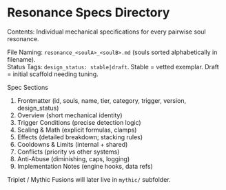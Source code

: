 # Resonance Specs Directory

Contents: Individual mechanical specifications for every pairwise soul resonance.

File Naming: `resonance_<soulA>_<soulB>.md` (souls sorted alphabetically in filename).  
Status Tags: `design_status: stable|draft`. Stable = vetted exemplar. Draft = initial scaffold needing tuning.

Spec Sections
1. Frontmatter (id, souls, name, tier, category, trigger, version, design_status)
2. Overview (short mechanical identity)
3. Trigger Conditions (precise detection logic)
4. Scaling & Math (explicit formulas, clamps)
5. Effects (detailed breakdown; stacking rules)
6. Cooldowns & Limits (internal + shared)
7. Conflicts (priority vs other systems)
8. Anti-Abuse (diminishing, caps, logging)
9. Implementation Notes (engine hooks, data refs)

Triplet / Mythic Fusions will later live in `mythic/` subfolder.
